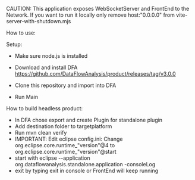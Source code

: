 CAUTION: This application exposes WebSocketServer and FrontEnd to the Network. If you want to run it locally only remove host:"0.0.0.0" from vite-server-with-shutdown.mjs


How to use:

Setup:

- Make sure node.js is installed

- Download and install DFA https://github.com/DataFlowAnalysis/product/releases/tag/v3.0.0

- Clone this repository and import into DFA

- Run Main 

 
How to build headless product:

- In DFA chose export and create Plugin for standalone plugin
- Add destination folder to targetplatform
- Run mvn clean verify
- IMPORTANT: Edit eclipse config.ini: Change org.eclipse.core.runtime_"version"@4 to org.eclipse.core.runtime_"version"@start
- start with eclipse --application org.dataflowanalysis.standalone.application -consoleLog
- exit by typing exit in console or FrontEnd will keep running
